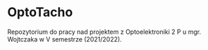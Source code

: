 # OptoTacho
Repozytorium do pracy nad projektem z Optoelektroniki 2 P u mgr. Wojtczaka w V semestrze (2021/2022).
